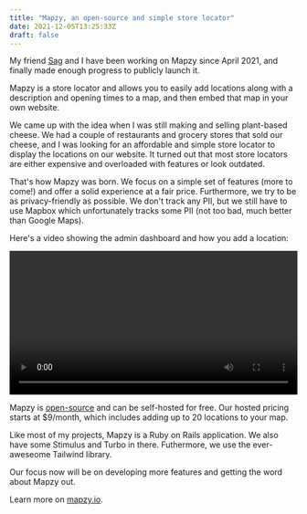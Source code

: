 ```yaml
---
title: "Mapzy, an open-source and simple store locator"
date: 2021-12-05T13:25:33Z
draft: false
---
```


My friend [Sag](https://twitter.com/SagGpt) and I have been working on Mapzy since April 2021, and finally made enough progress to publicly launch it.

Mapzy is a store locator and allows you to easily add locations along with a description and opening times to a map, and then embed that map in your own website.

We came up with the idea when I was still making and selling plant-based cheese. We had a couple of restaurants and grocery stores that sold our cheese, and I was looking for an affordable and simple store locator to display the locations on our website.
It turned out that most store locators are either expensive and overloaded with features or look outdated.

That's how Mapzy was born. We focus on a simple set of features (more to come!) and offer a solid experience at a fair price. Furthermore, we try to be as privacy-friendly as possible. We don't track any PII, but we still have to use Mapbox which unfortunately tracks some PII (not too bad, much better than Google Maps).

Here's a video showing the admin dashboard and how you add a location:

<video width="100%" controls>
  <source src="/videos/mapzy_demo_small.mp4" type="video/mp4">
  Your browser does not support the video tag.
</video>

Mapzy is [open-source](https://github.com/mapzy/mapzy) and can be self-hosted for free. Our hosted pricing starts at $9/month, which includes adding up to 20 locations to your map.

Like most of my projects, Mapzy is a Ruby on Rails application. We also have some Stimulus and Turbo in there. Futhermore, we use the ever-aweseome Tailwind library.

Our focus now will be on developing more features and getting the word about Mapzy out.

Learn more on [mapzy.io](https://mapzy.io).